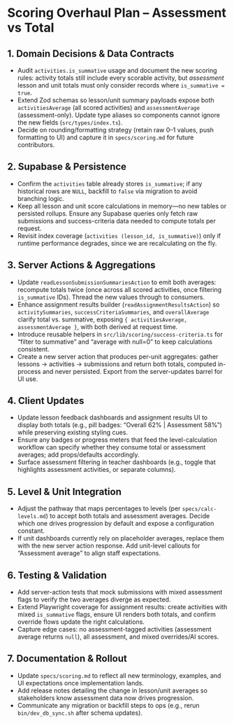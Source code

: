 # Scoring Overhaul Plan – Assessment vs Total

## 1. Domain Decisions & Data Contracts
- Audit `activities.is_summative` usage and document the new scoring rules: activity totals still include every scorable activity, but *assessment* lesson and unit totals must only consider records where `is_summative = true`.
- Extend Zod schemas so lesson/unit summary payloads expose both `activitiesAverage` (all scored activities) and `assessmentAverage` (assessment-only). Update type aliases so components cannot ignore the new fields (`src/types/index.ts`).
- Decide on rounding/formatting strategy (retain raw 0–1 values, push formatting to UI) and capture it in `specs/scoring.md` for future contributors.

## 2. Supabase & Persistence
- Confirm the `activities` table already stores `is_summative`; if any historical rows are `NULL`, backfill to `false` via migration to avoid branching logic.
- Keep all lesson and unit score calculations in memory—no new tables or persisted rollups. Ensure any Supabase queries only fetch raw submissions and success-criteria data needed to compute totals per request.
- Revisit index coverage (`activities (lesson_id, is_summative)`) only if runtime performance degrades, since we are recalculating on the fly.

## 3. Server Actions & Aggregations
- Update `readLessonSubmissionSummariesAction` to emit both averages: recompute totals twice (once across all scored activities, once filtering `is_summative` IDs). Thread the new values through to consumers.
- Enhance assignment results builder (`readAssignmentResultsAction`) so `activitySummaries`, `successCriteriaSummaries`, and `overallAverage` clarify total vs. summative, exposing `{ activitiesAverage, assessmentAverage }`, with both derived at request time.
- Introduce reusable helpers in `src/lib/scoring/success-criteria.ts` for “filter to summative” and “average with null=0” to keep calculations consistent.
- Create a new server action that produces per-unit aggregates: gather lessons → activities → submissions and return both totals, computed in-process and never persisted. Export from the server-updates barrel for UI use.

## 4. Client Updates
- Update lesson feedback dashboards and assignment results UI to display both totals (e.g., pill badges: “Overall 62% | Assessment 58%”) while preserving existing styling cues.
- Ensure any badges or progress meters that feed the level-calculation workflow can specify whether they consume total or assessment averages; add props/defaults accordingly.
- Surface assessment filtering in teacher dashboards (e.g., toggle that highlights assessment activities, or separate columns).

## 5. Level & Unit Integration
- Adjust the pathway that maps percentages to levels (per `specs/calc-levels.md`) to accept both totals and assessment averages. Decide which one drives progression by default and expose a configuration constant.
- If unit dashboards currently rely on placeholder averages, replace them with the new server action response. Add unit-level callouts for “Assessment average” to align staff expectations.

## 6. Testing & Validation
- Add server-action tests that mock submissions with mixed assessment flags to verify the two averages diverge as expected.
- Extend Playwright coverage for assignment results: create activities with mixed `is_summative` flags, ensure UI renders both totals, and confirm override flows update the right calculations.
- Capture edge cases: no assessment-tagged activities (assessment average returns `null`), all assessment, and mixed overrides/AI scores.

## 7. Documentation & Rollout
- Update `specs/scoring.md` to reflect all new terminology, examples, and UI expectations once implementation lands.
- Add release notes detailing the change in lesson/unit averages so stakeholders know assessment data now drives progression.
- Communicate any migration or backfill steps to ops (e.g., rerun `bin/dev_db_sync.sh` after schema updates).
